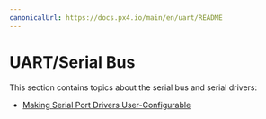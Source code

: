 ```yaml
---
canonicalUrl: https://docs.px4.io/main/en/uart/README
---
```


# UART/Serial Bus

This section contains topics about the serial bus and serial drivers:

* [Making Serial Port Drivers User-Configurable](../uart/user_configurable_serial_driver.md)

